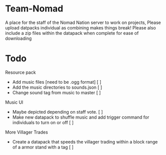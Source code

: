 # Team-Nomad
A place for the staff of the Nomad Nation server to work on projects, Please upload datpacks individual as combining makes things break!
Please also include a zip files within the datapack when complete for ease of downloading

# Todo
  
  Resource pack
  - Add music files [need to be .ogg format] [ ]
  - Add the music directories to sounds.json [ ]
  - Change sound tag from music to master [ ] 
  
  Music UI
  - Maybe depicted depending on staff vote. [ ]
  - Make new datapack to shuffle music and add trigger command for individuals to turn on or off [ ]

  More Villager Trades
  - Create a datapack that speeds the villager trading within a block range of a armor stand with a tag [ ]
